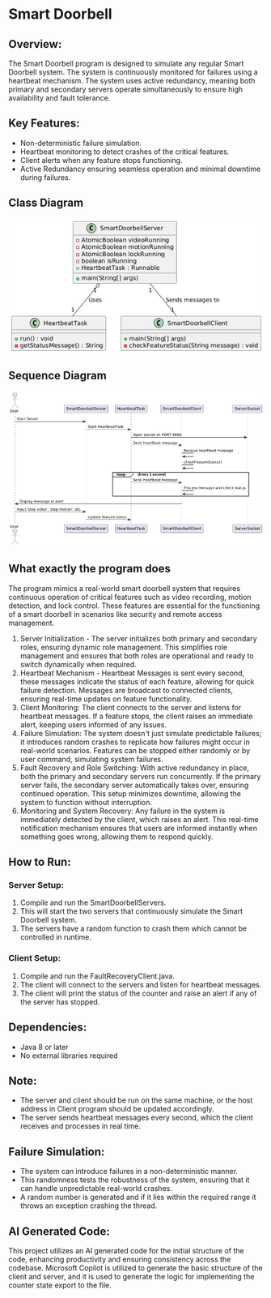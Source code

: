 # Smart Doorbell

## Overview:
The Smart Doorbell program is designed to simulate any regular Smart Doorbell system. The system is continuously monitored for failures using a heartbeat mechanism. The system uses active redundancy, meaning both primary and secondary servers operate simultaneously to ensure high availability and fault tolerance.

## Key Features:
+ Non-deterministic failure simulation.
+ Heartbeat monitoring to detect crashes of the critical features.
+ Client alerts when any feature stops functioning.
+ Active Redundancy ensuring seamless operation and minimal downtime during failures.

## Class Diagram
![Class Diagram](diagrams/ClassDiagram.jpeg)

## Sequence Diagram
![Sequence Diagram](diagrams/SequenceDiagram.jpeg)

## What exactly the program does
The program mimics a real-world smart doorbell system that requires continuous operation of critical features such as video recording, motion detection, and lock control. These features are essential for the functioning of a smart doorbell in scenarios like security and remote access management.
1. Server Initialization - The server initializes both primary and secondary roles, ensuring dynamic role management. This simplifies role management and ensures that both roles are operational and ready to switch dynamically when required.
2. Heartbeat Mechanism - Heartbeat Messages is sent every second, these messages indicate the status of each feature, allowing for quick failure detection. Messages are broadcast to connected clients, ensuring real-time updates on feature functionality.
3. Client Monitoring: The client connects to the server and listens for heartbeat messages. If a feature stops, the client raises an immediate alert, keeping users informed of any issues.
4. Failure Simulation: The system doesn't just simulate predictable failures; it introduces random crashes to replicate how failures might occur in real-world scenarios. Features can be stopped either randomly or by user command, simulating system failures.
5. Fault Recovery and Role Switching: With active redundancy in place, both the primary and secondary servers run concurrently. If the primary server fails, the secondary server automatically takes over, ensuring continued operation. This setup minimizes downtime, allowing the system to function without interruption.
6. Monitoring and System Recovery: Any failure in the system is immediately detected by the client, which raises an alert. This real-time notification mechanism ensures that users are informed instantly when something goes wrong, allowing them to respond quickly.

## How to Run:
### Server Setup:
1. Compile and run the SmartDoorbellServers.
2. This will start the two servers that continuously simulate the Smart Doorbell system.
3. The servers have a random function to crash them which cannot be controlled in runtime.

### Client Setup:
1. Compile and run the FaultRecoveryClient.java.
2. The client will connect to the servers and listen for heartbeat messages.
3. The client will print the status of the counter and raise an alert if any of the server has stopped.

## Dependencies:
+ Java 8 or later
+ No external libraries required

## Note:
+ The server and client should be run on the same machine, or the host address in Client program should be updated accordingly.
+ The server sends heartbeat messages every second, which the client receives and processes in real time.

## Failure Simulation:
+ The system can introduce failures in a non-deterministic manner.
+ This randomness tests the robustness of the system, ensuring that it can handle unpredictable real-world crashes.
+ A random number is generated and if it lies within the required range it throws an exception crashing the thread.

## AI Generated Code:
This project utilizes an AI generated code for the initial structure of the code, enhancing productivity and ensuring consistency across the codebase.
Microsoft Copilot is utilized to generate the basic structure of the client and server, and it is used to generate the logic for implementing the counter state export to the file.
